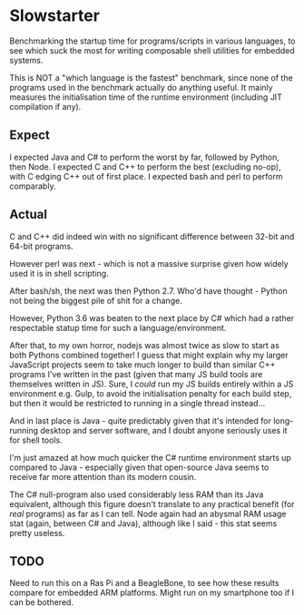 # Slowstarter

Benchmarking the startup time for programs/scripts in various languages, to see which suck the most for writing composable shell utilities for embedded systems.

This is NOT a "which language is the fastest" benchmark, since none of the programs used in the benchmark actually do anything useful.
It mainly measures the initialisation time of the runtime environment (including JIT compilation if any).

## Expect

I expected Java and C# to perform the worst by far, followed by Python, then Node.
I expected C and C++ to perform the best (excluding no-op), with C edging C++ out of first place.
I expected bash and perl to perform comparably.

## Actual

C and C++ did indeed win with no significant difference between 32-bit and 64-bit programs.

However perl was next - which is not a massive surprise given how widely used it is in shell scripting.

After bash/sh, the next was then Python 2.7.
Who'd have thought - Python not being the biggest pile of shit for a change.

However, Python 3.6 was beaten to the next place by C# which had a rather respectable statup time for such a language/environment.

After that, to my own horror, nodejs was almost twice as slow to start as both Pythons combined together!  I guess that might explain why my larger JavaScript projects seem to take much longer to build than similar C++ programs I've written in the past (given that many JS build tools are themselves written in JS).  Sure, I *could* run my JS builds entirely within a JS environment e.g. Gulp, to avoid the initialisation penalty for each build step, but then it would be restricted to running in a single thread instead...

And in last place is Java - quite predictably given that it's intended for long-running desktop and server software, and I doubt anyone seriously uses it for shell tools.

I'm just amazed at how much quicker the C# runtime environment starts up compared to Java - especially given that open-source Java seems to receive far more attention than its modern cousin.

The C# null-program also used considerably less RAM than its Java equivalent, although this figure doesn't translate to any practical benefit (for *real* programs) as far as I can tell.
Node again had an abysmal RAM usage stat (again, between C# and Java), although like I said - this stat seems pretty useless.

## TODO

Need to run this on a Ras Pi and a BeagleBone, to see how these results compare for embedded ARM platforms.  Might run on my smartphone too if I can be bothered.
